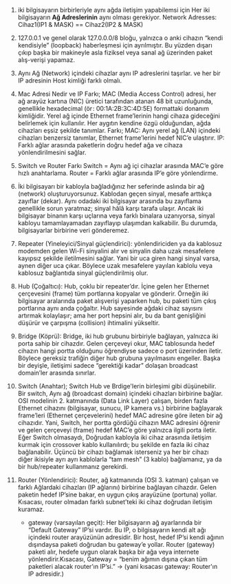 
1. iki bilgisayarın birbirleriyle aynı ağda iletişim yapabilemsi için Her iki bilgisayarın **Ağ Adreslerinin** aynı olması gerekiyor.
Network Adresses: Cihaz1(IP1 & MASK) == Cihaz2(IP2 & MASK)

2. 127.0.0.1 ve genel olarak 127.0.0.0/8 bloğu, yalnızca o anki cihazın “kendi kendisiyle” (loopback) haberleşmesi için ayrılmıştır. Bu yüzden dışarı çıkıp başka bir makineyle asla fiziksel veya sanal ağ üzerinden paket alış-verişi yapamaz.

3. Aynı Ağ (Network) içindeki cihazlar aynı IP adreslerini taşırlar. ve her bir IP adresinin Host kimliği farklı olmalı.


4. Mac Adresi Nedir ve IP Farkı; MAC (Media Access Control) adresi, her ağ arayüz kartına (NIC) üretici tarafından atanan 48 bit uzunluğunda, genellikle hexadecimal (ör : 00:1A:2B:3C:4D:5E) formattaki donanım kimliğidir. Yerel ağ içinde Ethernet frame’lerinin hangi cihaza gideceğini belirlemek için kullanılır. Her aygıtın kendine özgü olduğundan, ağda cihazları eşsiz şekilde tanımlar. Farkı; MAC: Aynı yerel ağ (LAN) içindeki cihazları benzersiz tanımlar, Ethernet frame’lerini hedef NIC’e ulaştırır. IP: Farklı ağlar arasında paketlerin doğru hedef ağa ve cihaza yönlendirilmesini sağlar.

5. Switch ve Router Farkı
Switch = Aynı ağ içi cihazlar arasında MAC’e göre hızlı anahtarlama.
Router = Farklı ağlar arasında IP’e göre yönlendirme.


7. İki bilgisayarı bir kabloyla bağladığınız her seferinde aslında bir ağ (network) oluşturuyorsunuz. Kablodan geçen sinyal, mesafe arttıkça zayıflar (dekar). Aynı odadaki iki bilgisayar arasında bu zayıflama genellikle sorun yaratmaz; sinyal hâlâ karşı tarafa ulaşır. Ancak iki bilgisayar binanın karşı uçlarına veya farklı binalara uzanıyorsa, sinyal kabloyu tamamlayamadan zayıflayıp ulaşımdan kalkabilir. Bu durumda, bilgisayarlar birbirine veri gönderemez.


8. Repeater (Yineleyici/Sinyal güçlendirici): yönlendiriciden ya da kablosuz modemden gelen Wi-Fi sinyalini alır ve sinyalin daha uzak mesafelere kayıpsız şekilde iletilmesini sağlar.  Yani bir uca giren hangi sinyal varsa, aynen diğer uca çıkar. Böylece uzak mesafelere yayılan kablolu veya kablosuz bağlantıda sinyal güçlendirilmiş olur.

9. Hub (Çoğaltıcı): Hub, çoklu bir repeater’dır. İçine gelen her Ethernet çerçevesini (frame) tüm portlarına kopyalar ve gönderir. Örneğin iki bilgisayar aralarında paket alışverişi yaparken hub, bu paketi tüm çıkış portlarına aynı anda çoğaltır. Hub sayesinde ağdaki cihaz sayısını artırmak kolaylaşır; ama her port hepsini alır, bu da bant genişliğini düşürür ve çarpışma (collision) ihtimalini yükseltir.

10. Bridge (Köprü): Bridge, iki hub grubunu birbiriyle bağlayan, yalnızca iki porta sahip bir cihazdır. Gelen çerçeveyi okur, MAC tablosunda hedef cihazın hangi portta olduğunu öğrendiyse sadece o port üzerinden iletir. Böylece gereksiz trafiğin diğer hub grubuna yayılmasını engeller. Başka bir deyişle, iletişimi sadece “gerektiği kadar” dolaşan broadcast domain’ler arasında sınırlar.

3. Switch (Anahtar); Switch Hub ve Brdige'lerin birleşimi gibi düşünebilir. Bir switch, Aynı ağ (broadcast domain) içindeki cihazları birbirine bağlar. OSI modelinin 2. katmanında (Data Link Layer) çalışan, birden fazla Ethernet cihazını (bilgisayar, sunucu, IP kamera vs.) birbirine bağlayarak frame’leri (Ethernet çerçevelerini) hedef MAC adresine göre ileten bir ağ cihazıdır.
Yani, Switch, her portta gördüğü cihazın MAC adresini öğrenir ve gelen çerçeveyi (frame) hedef MAC’e göre yalnızca ilgili porta iletir. Eğer Switch olmasaydı, Doğrudan kabloyla iki cihaz arasında iletişim kurmak için crossover kablo kullanılırdı; bu şekilde en fazla iki cihaz bağlanabilir. Üçüncü bir cihazı bağlamak isterseniz ya her bir cihazı diğer ikisiyle ayrı ayrı kablolarla “tam mesh” (3 kablo) bağlamanız, ya da bir hub/repeater kullanmanız gerekirdi. 

6. Router (Yönlendirici): Router, ağ katmanında (OSI 3. katman) çalışan ve farklı Ağlardaki cihazları (IP ağlarını) birbirine bağlayan cihazdır. Gelen paketin hedef IP’sine bakar, en uygun çıkış arayüzüne (portuna) yollar. Kısacası, router olmadan farklı subnet’teki iki cihaz doğrudan iletişim kuramaz.
    - gateway (varsayılan geçit): Her bilgisayarın ağ ayarlarında bir “Default Gateway” IP’si vardır. Bu IP, o bilgisayarın kendi alt ağı içindeki router arayüzünün adresidir. Bir host, hedef IP’si kendi ağının dışındaysa paketi doğrudan bu gateway’e yollar. Router (gateway) paketi alır, hedefe uygun olarak başka bir ağa veya internete yönlendirir.Kısacası, Gateway = “benim ağımın dışına çıkan tüm paketleri alacak router’ın IP’si.”         -> (yani kısacası gateway: Router'ın IP adresidir.)
